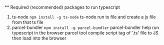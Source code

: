 \*\* Required (recommended) packages to run typescript

1. ts-node `npm install -g ts-node`
   ts-node run ts file and create a js file from that ts file
2. parcel-bundler `npm install -g parcel-bundler`
   parcel-bundler help run typescript in the browser
   parcel tool compile script tag of '.ts' file to JS then load into the browser
